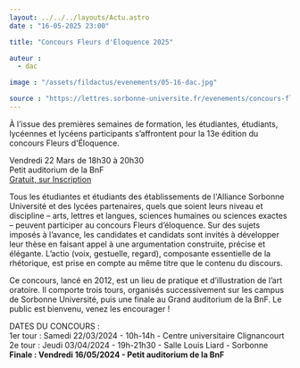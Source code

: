 ```yaml
---
layout: ../../../layouts/Actu.astro
date : "16-05-2025 23:00"

title: "Concours Fleurs d'Éloquence 2025"

auteur :
  - dac

image : "/assets/fildactus/evenements/05-16-dac.jpg"

source : "https://lettres.sorbonne-universite.fr/evenements/concours-fleurs-deloquence-2025"
---
```


À l’issue des premières semaines de formation, les étudiantes, étudiants, lycéennes et lycéens participants s’affrontent pour la 13e édition du concours Fleurs d'Éloquence.

Vendredi 22 Mars de 18h30 à 20h30  
Petit auditorium de la BnF  
[Gratuit, sur Inscription](https://www.billetweb.fr/fleurs-d-loquence-2025)

Tous les étudiantes et étudiants des établissements de l'Alliance Sorbonne Université et des lycées partenaires, quels que soient leurs niveau et discipline – arts, lettres et langues, sciences humaines ou sciences exactes – peuvent participer au concours Fleurs d’éloquence. Sur des sujets imposés à l’avance, les candidates et candidats sont invités à développer leur thèse en faisant appel à une argumentation construite, précise et élégante. L’actio (voix, gestuelle, regard), composante essentielle de la rhétorique, est prise en compte au même titre que le contenu du discours.

Ce concours, lancé en 2012, est un lieu de pratique et d’illustration de l’art oratoire. Il comporte trois tours, organisés successivement sur les campus de Sorbonne Université, puis une finale au Grand auditorium de la BnF. Le public est bienvenu, venez les encourager !

DATES DU CONCOURS :  
1er tour : Samedi 22/03/2024 - 10h-14h - Centre universitaire Clignancourt  
2e tour : Jeudi 03/04/2024 - 19h-21h30 - Salle Louis Liard - Sorbonne  
__Finale : Vendredi 16/05/2024  - Petit auditorium de la BnF__